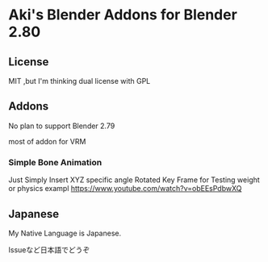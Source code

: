 Aki's Blender Addons for Blender 2.80
==
License
--
MIT ,but I'm thinking dual license with GPL

Addons
--
No plan to support Blender 2.79

most of addon for VRM

### Simple Bone Animation
Just Simply Insert XYZ specific angle Rotated Key Frame
for Testing weight or physics
exampl https://www.youtube.com/watch?v=obEEsPdbwXQ

Japanese
--
My Native Language is Japanese.

Issueなど日本語でどうぞ